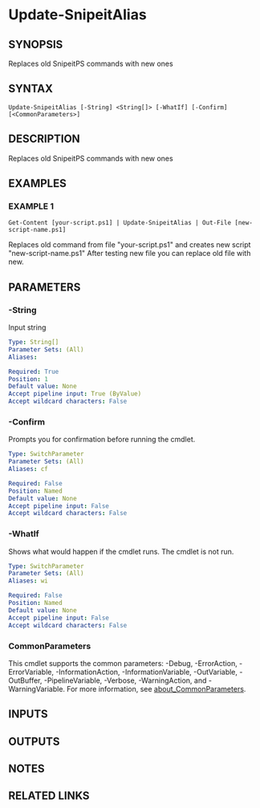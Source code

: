 ﻿---
external help file: SnipeitPS-help.xml
Module Name: SnipeitPS
online version:
schema: 2.0.0
---

# Update-SnipeitAlias

## SYNOPSIS
Replaces old SnipeitPS commands with new ones

## SYNTAX

```
Update-SnipeitAlias [-String] <String[]> [-WhatIf] [-Confirm] [<CommonParameters>]
```

## DESCRIPTION
Replaces old SnipeitPS commands with new ones

## EXAMPLES

### EXAMPLE 1
```
Get-Content [your-script.ps1] | Update-SnipeitAlias | Out-File [new-script-name.ps1]
```

Replaces old command from file "your-script.ps1" and creates new script "new-script-name.ps1"
After testing new file you can replace old file with new.

## PARAMETERS

### -String
Input string

```yaml
Type: String[]
Parameter Sets: (All)
Aliases:

Required: True
Position: 1
Default value: None
Accept pipeline input: True (ByValue)
Accept wildcard characters: False
```

### -Confirm
Prompts you for confirmation before running the cmdlet.

```yaml
Type: SwitchParameter
Parameter Sets: (All)
Aliases: cf

Required: False
Position: Named
Default value: None
Accept pipeline input: False
Accept wildcard characters: False
```

### -WhatIf
Shows what would happen if the cmdlet runs.
The cmdlet is not run.

```yaml
Type: SwitchParameter
Parameter Sets: (All)
Aliases: wi

Required: False
Position: Named
Default value: None
Accept pipeline input: False
Accept wildcard characters: False
```

### CommonParameters
This cmdlet supports the common parameters: -Debug, -ErrorAction, -ErrorVariable, -InformationAction, -InformationVariable, -OutVariable, -OutBuffer, -PipelineVariable, -Verbose, -WarningAction, and -WarningVariable. For more information, see [about_CommonParameters](http://go.microsoft.com/fwlink/?LinkID=113216).

## INPUTS

## OUTPUTS

## NOTES

## RELATED LINKS
